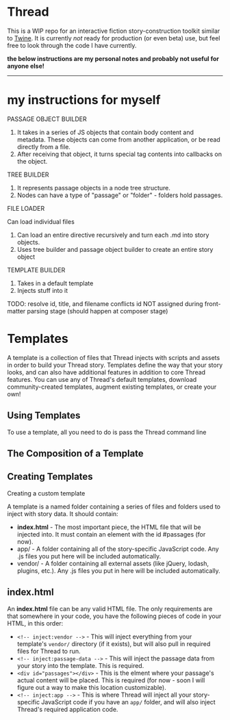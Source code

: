 # Thread

This is a WIP repo for an interactive fiction story-construction toolkit similar to [Twine](http://twinery.org/). It is currently *not* ready for production (or even beta) use, but feel free to look through the code I have currently.

**the below instructions are my personal notes and probably not useful for anyone else!**

---

# my instructions for myself

PASSAGE OBJECT BUILDER

1. It takes in a series of JS objects that contain body content and metadata. These objects can come from another application, or be read directly from a file.
2. After receiving that object, it turns special tag contents into callbacks on the object.

TREE BUILDER

1. It represents passage objects in a node tree structure.
2. Nodes can have a type of "passage" or "folder" - folders hold passages.

FILE LOADER

Can load individual files
1. Can load an entire directive recursively and turn each .md into story objects.
2. Uses tree builder and passage object builder to create an entire story object

TEMPLATE BUILDER

1. Takes in a default template
2. Injects stuff into it

TODO: resolve id, title, and filename conflicts
id NOT assigned during front-matter parsing stage
(should happen at composer stage)

# Templates

A template is a collection of files that Thread injects with scripts and assets in order to build your Thread story. Templates define the way that your story looks, and can also have additional features in addition to core Thread features. You can use any of Thread's default templates, download community-created templates, augment existing templates, or create your own!

## Using Templates

To use a template, all you need to do is pass the Thread command line 

## The Composition of a Template


## Creating Templates

Creating a custom template 

A template is a named folder containing a series of files and folders used to inject with story data. It should contain:

- **index.html** - The most important piece, the HTML file that will be injected into. It must contain an element with the id #passages (for now).
- app/ - A folder containing all of the story-specific JavaScript code. Any .js files you put here will be included automatically.
- vendor/ - A folder containing all external assets (like jQuery, lodash, plugins, etc.). Any .js files you put in here will be included automatically.

## index.html

An **index.html** file can be any valid HTML file. The only requirements are that somewhere in your code, you have the following pieces of code in your HTML, in this order:

- `<!-- inject:vendor -->` - This will inject everything from your template's `vendor/` directory (if it exists), but will also pull in required files for Thread to run.
- `<!-- inject:passage-data -->` - This will inject the passage data from your story into the template. This is required.
- `<div id="passages"></div>` - This is the elment where your passage's actual content will be placed. This is required (for now - soon I will figure out a way to make this location customizable).
- `<!-- inject:app -->` - This is where Thread will inject all your story-specific JavaScript code if you have an `app/` folder, and will also inject Thread's required application code.